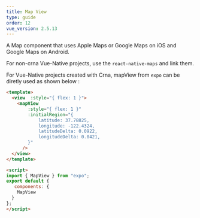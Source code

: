 ```yaml
---
title: Map View
type: guide
order: 12
vue_version: 2.5.13
---
```


A Map component that uses Apple Maps or Google Maps on iOS and Google Maps on Android.

For non-crna Vue-Native projects, use the `react-native-maps` and link them.

For Vue-Native projects created with Crna, mapView from `expo` can be diretly used as shown below :

```html
<template>
  <view  :style="{ flex: 1 }">
    <mapView
        :style="{ flex: 1 }"
        :initialRegion="{
            latitude: 37.78825,
            longitude: -122.4324,
            latitudeDelta: 0.0922,
            longitudeDelta: 0.0421,
        }"
      />
  </view>
</template>

<script>
import { MapView } from "expo";
export default {
   components: {
    MapView
  }
};
</script>
```
